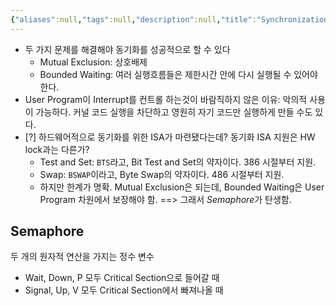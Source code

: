 ```yaml
---
{"aliases":null,"tags":null,"description":null,"title":"Synchronization {2021OS}","created":"2023-09-22T22:22:12","updated":"2023-09-22T22:27:36","dg-publish":true,"permalink":"/docs/Synchronization {2021OS}/","dgPassFrontmatter":true}
---
```


- 두 가지 문제를 해결해야 동기화를 성공적으로 할 수 있다
	- Mutual Exclusion: 상호배제
	- Bounded Waiting: 여러 실행흐름들은 제한시간 안에 다시 실행될 수 있어야 한다.
- User Program이 Interrupt를 컨트롤 하는것이 바람직하지 않은 이유: 악의적 사용이 가능하다. 커널 코드 실행을 차단하고 영원히 자기 코드만 실행하게 만들 수도 있다.
- [?] 하드웨어적으로 동기화를 위한 ISA가 마련됐다는데? 동기화 ISA 지원은 HW lock과는 다른가?
	- Test and Set: `BTS`라고, Bit Test and Set의 약자이다. 386 시절부터 지원.
	- Swap: `BSWAP`이라고, Byte Swap의 약자이다. 486 시절부터 지원.
	- 하지만 한계가 명확. Mutual Exclusion은 되는데, Bounded Waiting은 User Program 차원에서 보장해야 함. ==> 그래서 *Semaphore*가 탄생함.

## Semaphore

두 개의 원자적 연산을 가지는 정수 변수

- Wait, Down, P 모두 Critical Section으로 들어갈 때
- Signal, Up, V 모두 Critical Section에서 빠져나올 때
